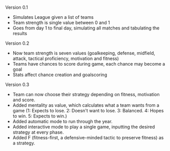 Version 0.1
- Simulates League given a list of teams
- Team strength is single value between 0 and 1
- Goes from day 1 to final day, simulating all matches and tabulating the results

Version 0.2
- Now team strength is seven values (goalkeeping, defense, midfield, attack, tactical proficiency, motivation and fitness)
- Teams have chances to score during game, each chance may become a goal
- Stats affect chance creation and goalscoring

Version 0.3
- Team can now choose their strategy depending on fitness, motivation and score.
- Added mentality as value, which calculates what a team wants from a game (1: Expects to lose. 2: Doesn't want to lose. 3: Balanced. 4: Hopes to win. 5: Expects to win.)
- Added automatic mode to run through the year.
- Added interactive mode to play a single game, inputting the desired strategy at every phase.
- Added F (fitness-first, a defensive-minded tactic to preserve fitness) as a strategy.
